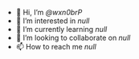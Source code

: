 - 👋 Hi, I’m _@wxn0brP_
- 👀 I’m interested in _null_
- 🌱 I’m currently learning  _null_
- 💞️ I’m looking to collaborate on _null_
- 📫 How to reach me _null_

<!---
wxn0brP/wxn0brP is a ✨ special ✨ repository because its `README.md` (this file) appears on your GitHub profile.
You can click the Preview link to take a look at your changes.
--->
